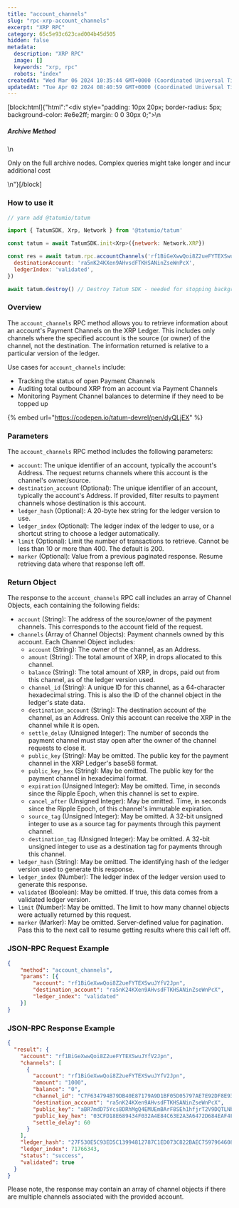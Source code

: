 ```yaml
---
title: "account_channels"
slug: "rpc-xrp-account_channels"
excerpt: "XRP RPC"
category: 65c5e93c623cad004b45d505
hidden: false
metadata: 
  description: "XRP RPC"
  image: []
  keywords: "xrp, rpc"
  robots: "index"
createdAt: "Wed Mar 06 2024 10:35:44 GMT+0000 (Coordinated Universal Time)"
updatedAt: "Tue Apr 02 2024 08:40:59 GMT+0000 (Coordinated Universal Time)"
---
```

[block:html]{"html":"<div style=\"padding: 10px 20px; border-radius: 5px; background-color: #e6e2ff; margin: 0 0 30px 0;\">\n  <h5>Archive Method</h5>\n  <p>Only on the full archive nodes. Complex queries might take longer and incur additional cost</p>\n</div>"}[/block]

### How to use it

```javascript
// yarn add @tatumio/tatum

import { TatumSDK, Xrp, Network } from '@tatumio/tatum'

const tatum = await TatumSDK.init<Xrp>({network: Network.XRP})

const res = await tatum.rpc.accountChannels('rf1BiGeXwwQoi8Z2ueFYTEXSwuJYfV2Jpn', {
  destinationAccount: 'ra5nK24KXen9AHvsdFTKHSANinZseWnPcX',
  ledgerIndex: 'validated',
})

await tatum.destroy() // Destroy Tatum SDK - needed for stopping background jobs
```

### Overview

The `account_channels` RPC method allows you to retrieve information about an account's Payment Channels on the XRP Ledger. This includes only channels where the specified account is the source (or owner) of the channel, not the destination. The information returned is relative to a particular version of the ledger.

Use cases for `account_channels` include:

* Tracking the status of open Payment Channels
* Auditing total outbound XRP from an account via Payment Channels
* Monitoring Payment Channel balances to determine if they need to be topped up

{% embed url="https://codepen.io/tatum-devrel/pen/dyQLjEX" %}

### Parameters

The `account_channels` RPC method includes the following parameters:

* `account`: The unique identifier of an account, typically the account's Address. The request returns channels where this account is the channel's owner/source.
* `destination_account` (Optional): The unique identifier of an account, typically the account's Address. If provided, filter results to payment channels whose destination is this account.
* `ledger_hash` (Optional): A 20-byte hex string for the ledger version to use.
* `ledger_index` (Optional): The ledger index of the ledger to use, or a shortcut string to choose a ledger automatically.
* `limit` (Optional): Limit the number of transactions to retrieve. Cannot be less than 10 or more than 400. The default is 200.
* `marker` (Optional): Value from a previous paginated response. Resume retrieving data where that response left off.

### Return Object

The response to the `account_channels` RPC call includes an array of Channel Objects, each containing the following fields:

* `account` (String): The address of the source/owner of the payment channels. This corresponds to the account field of the request.
* `channels` (Array of Channel Objects): Payment channels owned by this account. Each Channel Object includes:
  * `account` (String): The owner of the channel, as an Address.
  * `amount` (String): The total amount of XRP, in drops allocated to this channel.
  * `balance` (String): The total amount of XRP, in drops, paid out from this channel, as of the ledger version used.
  * `channel_id` (String): A unique ID for this channel, as a 64-character hexadecimal string. This is also the ID of the channel object in the ledger's state data.
  * `destination_account` (String): The destination account of the channel, as an Address. Only this account can receive the XRP in the channel while it is open.
  * `settle_delay` (Unsigned Integer): The number of seconds the payment channel must stay open after the owner of the channel requests to close it.
  * `public_key` (String): May be omitted. The public key for the payment channel in the XRP Ledger's base58 format.
  * `public_key_hex` (String): May be omitted. The public key for the payment channel in hexadecimal format.
  * `expiration` (Unsigned Integer): May be omitted. Time, in seconds since the Ripple Epoch, when this channel is set to expire.
  * `cancel_after` (Unsigned Integer): May be omitted. Time, in seconds since the Ripple Epoch, of this channel's immutable expiration.
  * `source_tag` (Unsigned Integer): May be omitted. A 32-bit unsigned integer to use as a source tag for payments through this payment channel.
  * `destination_tag` (Unsigned Integer): May be omitted. A 32-bit unsigned integer to use as a destination tag for payments through this channel.
* `ledger_hash` (String): May be omitted. The identifying hash of the ledger version used to generate this response.
* `ledger_index` (Number): The ledger index of the ledger version used to generate this response.
* `validated` (Boolean): May be omitted. If true, this data comes from a validated ledger version.
* `limit` (Number): May be omitted. The limit to how many channel objects were actually returned by this request.
* `marker` (Marker): May be omitted. Server-defined value for pagination. Pass this to the next call to resume getting results where this call left off.

### JSON-RPC Request Example

```json
{
    "method": "account_channels",
    "params": [{
        "account": "rf1BiGeXwwQoi8Z2ueFYTEXSwuJYfV2Jpn",
        "destination_account": "ra5nK24KXen9AHvsdFTKHSANinZseWnPcX",
        "ledger_index": "validated"
    }]
}
```

### JSON-RPC Response Example

```json
{
  "result": {
    "account": "rf1BiGeXwwQoi8Z2ueFYTEXSwuJYfV2Jpn",
    "channels": [
      {
        "account": "rf1BiGeXwwQoi8Z2ueFYTEXSwuJYfV2Jpn",
        "amount": "1000",
        "balance": "0",
        "channel_id": "C7F634794B79DB40E87179A9D1BF05D05797AE7E92DF8E93FD6656E8C4BE3AE7",
        "destination_account": "ra5nK24KXen9AHvsdFTKHSANinZseWnPcX",
        "public_key": "aBR7mdD75Ycs8DRhMgQ4EMUEmBArF8SEh1hfjrT2V9DQTLNbJVqw",
        "public_key_hex": "03CFD18E689434F032A4E84C63E2A3A6472D684EAF4FD52CA67742F3E24BAE81B2",
        "settle_delay": 60
      }
    ],
    "ledger_hash": "27F530E5C93ED5C13994812787C1ED073C822BAEC7597964608F2C049C2ACD2D",
    "ledger_index": 71766343,
    "status": "success",
    "validated": true
  }
}
```

Please note, the response may contain an array of channel objects if there are multiple channels associated with the provided account.

